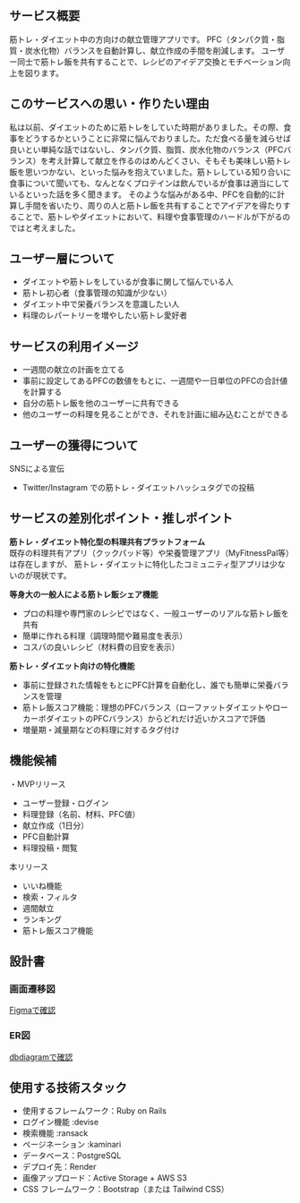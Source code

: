 ## サービス概要
筋トレ・ダイエット中の方向けの献立管理アプリです。
PFC（タンパク質・脂質・炭水化物）バランスを自動計算し、献立作成の手間を削減します。
ユーザー同士で筋トレ飯を共有することで、レシピのアイデア交換とモチベーション向上を図ります。

## このサービスへの思い・作りたい理由

私は以前、ダイエットのために筋トレをしていた時期がありました。その際、食事をどうするかということに非常に悩んでおりました。ただ食べる量を減らせば良いとい単純な話ではないし、タンパク質、脂質、炭水化物のバランス（PFCバランス）を考え計算して献立を作るのはめんどくさい、そもそも美味しい筋トレ飯を思いつかない、といった悩みを抱えていました。筋トレしている知り合いに食事について聞いても、なんとなくプロテインは飲んでいるが食事は適当にしているといった話を多く聞きます。  そのような悩みがある中、PFCを自動的に計算し手間を省いたり、周りの人と筋トレ飯を共有することでアイデアを得たりすることで、筋トレやダイエットにおいて、料理や食事管理のハードルが下がるのではと考えました。

## ユーザー層について

- ダイエットや筋トレをしているが食事に関して悩んでいる人
- 筋トレ初心者（食事管理の知識が少ない）
- ダイエット中で栄養バランスを意識したい人
- 料理のレパートリーを増やしたい筋トレ愛好者

## サービスの利用イメージ

- 一週間の献立の計画を立てる
- 事前に設定してあるPFCの数値をもとに、一週間や一日単位のPFCの合計値を計算する
- 自分の筋トレ飯を他のユーザーに共有できる
- 他のユーザーの料理を見ることができ、それを計画に組み込むことができる

## ユーザーの獲得について
SNSによる宣伝
- Twitter/Instagram での筋トレ・ダイエットハッシュタグでの投稿


## サービスの差別化ポイント・推しポイント
**筋トレ・ダイエット特化型の料理共有プラットフォーム**  
既存の料理共有アプリ（クックパッド等）や栄養管理アプリ（MyFitnessPal等）は存在しますが、
筋トレ・ダイエットに特化したコミュニティ型アプリは少ないのが現状です。

**等身大の一般人による筋トレ飯シェア機能**
- プロの料理や専門家のレシピではなく、一般ユーザーのリアルな筋トレ飯を共有
- 簡単に作れる料理（調理時間や難易度を表示）
- コスパの良いレシピ（材料費の目安を表示）

**筋トレ・ダイエット向けの特化機能**
- 事前に登録された情報をもとにPFC計算を自動化し、誰でも簡単に栄養バランスを管理
- 筋トレ飯スコア機能：理想のPFCバランス（ローファットダイエットやローカーボダイエットのPFCバランス）からどれだけ近いかスコアで評価
- 増量期・減量期などの料理に対するタグ付け

## 機能候補
・MVPリリース
- ユーザー登録・ログイン
- 料理登録（名前、材料、PFC値）
- 献立作成（1日分）
- PFC自動計算
- 料理投稿・閲覧

本リリース
- いいね機能
- 検索・フィルタ
- 週間献立
- ランキング
- 筋トレ飯スコア機能

## 設計書
### 画面遷移図
[Figmaで確認](https://www.figma.com/design/IYlyHvYIT0zrIoKEwhPASt/%E7%84%A1%E9%A1%8C?node-id=0-1&p=f&t=fdUP2lEoapcUDGs1-0)

### ER図
[dbdiagramで確認](https://dbdiagram.io/d/68ef69772e68d21b418d8d4f)

## 使用する技術スタック
- 使用するフレームワーク：Ruby on Rails
- ログイン機能 :devise
- 検索機能 :ransack
- ページネーション :kaminari
- データベース：PostgreSQL
- デプロイ先：Render
- 画像アップロード：Active Storage + AWS S3
- CSS フレームワーク：Bootstrap（または Tailwind CSS）